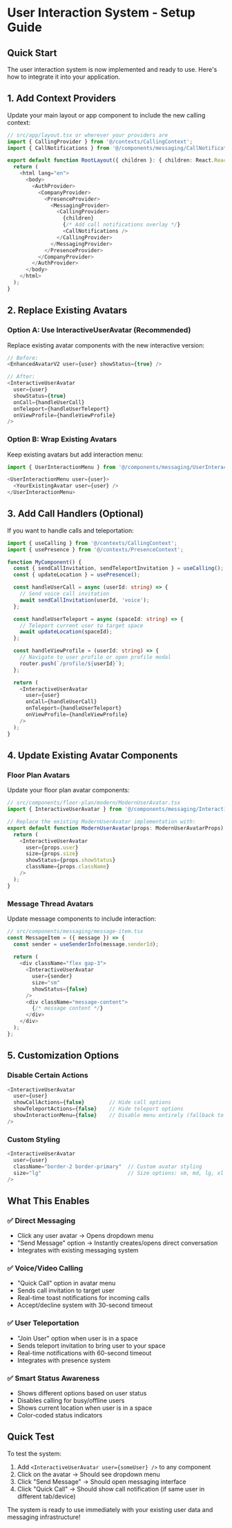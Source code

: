 # User Interaction System - Setup Guide

## Quick Start

The user interaction system is now implemented and ready to use. Here's how to integrate it into your application.

## 1. Add Context Providers

Update your main layout or app component to include the new calling context:

```typescript
// src/app/layout.tsx or wherever your providers are
import { CallingProvider } from '@/contexts/CallingContext';
import { CallNotifications } from '@/components/messaging/CallNotification';

export default function RootLayout({ children }: { children: React.ReactNode }) {
  return (
    <html lang="en">
      <body>
        <AuthProvider>
          <CompanyProvider>
            <PresenceProvider>
              <MessagingProvider>
                <CallingProvider>
                  {children}
                  {/* Add call notifications overlay */}
                  <CallNotifications />
                </CallingProvider>
              </MessagingProvider>
            </PresenceProvider>
          </CompanyProvider>
        </AuthProvider>
      </body>
    </html>
  );
}
```

## 2. Replace Existing Avatars

### Option A: Use InteractiveUserAvatar (Recommended)

Replace existing avatar components with the new interactive version:

```typescript
// Before:
<EnhancedAvatarV2 user={user} showStatus={true} />

// After:
<InteractiveUserAvatar 
  user={user} 
  showStatus={true}
  onCall={handleUserCall}
  onTeleport={handleUserTeleport}
  onViewProfile={handleViewProfile}
/>
```

### Option B: Wrap Existing Avatars

Keep existing avatars but add interaction menu:

```typescript
import { UserInteractionMenu } from '@/components/messaging/UserInteractionMenu';

<UserInteractionMenu user={user}>
  <YourExistingAvatar user={user} />
</UserInteractionMenu>
```

## 3. Add Call Handlers (Optional)

If you want to handle calls and teleportation:

```typescript
import { useCalling } from '@/contexts/CallingContext';
import { usePresence } from '@/contexts/PresenceContext';

function MyComponent() {
  const { sendCallInvitation, sendTeleportInvitation } = useCalling();
  const { updateLocation } = usePresence();

  const handleUserCall = async (userId: string) => {
    // Send voice call invitation
    await sendCallInvitation(userId, 'voice');
  };

  const handleUserTeleport = async (spaceId: string) => {
    // Teleport current user to target space
    await updateLocation(spaceId);
  };

  const handleViewProfile = (userId: string) => {
    // Navigate to user profile or open profile modal
    router.push(`/profile/${userId}`);
  };

  return (
    <InteractiveUserAvatar
      user={user}
      onCall={handleUserCall}
      onTeleport={handleUserTeleport} 
      onViewProfile={handleViewProfile}
    />
  );
}
```

## 4. Update Existing Avatar Components

### Floor Plan Avatars

Update your floor plan avatar components:

```typescript
// src/components/floor-plan/modern/ModernUserAvatar.tsx
import { InteractiveUserAvatar } from '@/components/messaging/InteractiveUserAvatar';

// Replace the existing ModernUserAvatar implementation with:
export default function ModernUserAvatar(props: ModernUserAvatarProps) {
  return (
    <InteractiveUserAvatar
      user={props.user}
      size={props.size}
      showStatus={props.showStatus}
      className={props.className}
    />
  );
}
```

### Message Thread Avatars

Update message components to include interaction:

```typescript
// src/components/messaging/message-item.tsx
const MessageItem = ({ message }) => {
  const sender = useSenderInfo(message.senderId);
  
  return (
    <div className="flex gap-3">
      <InteractiveUserAvatar 
        user={sender}
        size="sm"
        showStatus={false}
      />
      <div className="message-content">
        {/* message content */}
      </div>
    </div>
  );
};
```

## 5. Customization Options

### Disable Certain Actions

```typescript
<InteractiveUserAvatar
  user={user}
  showCallActions={false}        // Hide call options
  showTeleportActions={false}    // Hide teleport options
  showInteractionMenu={false}    // Disable menu entirely (fallback to regular avatar)
/>
```

### Custom Styling

```typescript
<InteractiveUserAvatar
  user={user}
  className="border-2 border-primary"  // Custom avatar styling
  size="lg"                            // Size options: sm, md, lg, xl
/>
```

## What This Enables

### ✅ Direct Messaging
- Click any user avatar → Opens dropdown menu
- "Send Message" option → Instantly creates/opens direct conversation
- Integrates with existing messaging system

### ✅ Voice/Video Calling
- "Quick Call" option in avatar menu
- Sends call invitation to target user
- Real-time toast notifications for incoming calls
- Accept/decline system with 30-second timeout

### ✅ User Teleportation
- "Join User" option when user is in a space
- Sends teleport invitation to bring user to your space
- Real-time notifications with 60-second timeout
- Integrates with presence system

### ✅ Smart Status Awareness
- Shows different options based on user status
- Disables calling for busy/offline users
- Shows current location when user is in a space
- Color-coded status indicators

## Quick Test

To test the system:

1. Add `<InteractiveUserAvatar user={someUser} />` to any component
2. Click on the avatar → Should see dropdown menu
3. Click "Send Message" → Should open messaging interface
4. Click "Quick Call" → Should show call notification (if same user in different tab/device)

The system is ready to use immediately with your existing user data and messaging infrastructure!